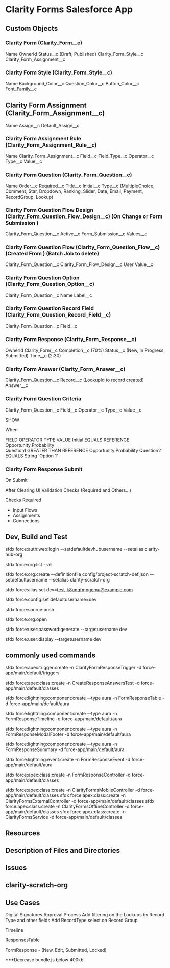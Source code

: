 # Clarity Forms Salesforce App

## Custom Objects

### Clarity Form (Clarity_Form__c)

Name
OwnerId
Status__c (Draft, Published)
Clarity_Form_Style__c
Clarity_Form_Assignment__c

### Clarity Form Style (Clarity_Form_Style__c)

Name
Background_Color__c
Question_Color__c
Button_Color__c
Font_Family__c

## Clarity Form Assignment (Clarity_Form_Assignment__c)

Name
Assign__c
Default_Assign__c

### Clarity Form Assignment Rule (Clarity_Form_Assignment_Rule__c)

Name
Clarity_Form_Assignment__c
Field__c
Field_Type__c
Operator__c
Type__c
Value__c

### Clarity Form Question (Clarity_Form_Question__c)

Name
Order__c
Required__c
Title__c
Initial__c 
Type__c (MultipleChoice, Comment, Star, Dropdown, Ranking, Slider, Date, Email, Payment, RecordGroup, Lookup)

### Clarity Form Question Flow Design (Clarity_Form_Question_Flow_Design__c) (On Change or Form Submission )

Clarity_Form_Question__c
Active__c 
Form_Submission__c 
Values__c 

### Clarity Form Question Flow (Clarity_Form_Question_Flow__c) (Created From ) (Batch Job to delete)

Clarity_Form_Question__c
Clarity_Form_Flow_Design__c
User
Value__c 

### Clarity Form Question Option (Clarity_Form_Question_Option__c)

Clarity_Form_Question__c
Name
Label__c

### Clarity Form Question Record Field (Clarity_Form_Question_Record_Field__c)

Clarity_Form_Question__c
Field__c

### Clarity Form Response (Clarity_Form_Response__c)

OwnerId
Clarity_Form__c
Completion__c (70%)
Status__c (New, In Progress, Submitted)
Time__c (2:30)

### Clarity Form Answer (Clarity_Form_Answer__c)

Clarity_Form_Question__c
Record__c (LookupId to record created)
Answer__c 

### Clarity Form Question Criteria 

Clarity_Form_Question__c
Field__c
Operator__c
Type__c
Value__c

SHOW 

When

FIELD           OPERATOR            TYPE            VALUE
Initial         EQUALS              REFERENCE       Opportunity.Probability  
Question1       GREATER THAN        REFERENCE       Opportunity.Probability
Question2       EQUALS              String          'Option 1'

### Clarity Form Response Submit 

On Submit

After Clearing UI Validation Checks (Required and Others...)

Checks Required

- Input Flows
- Assignments
- Connections

## Dev, Build and Test
sfdx force:auth:web:login --setdefaultdevhubusername --setalias clarity-hub-org

sfdx force:org:list --all

sfdx force:org:create --definitionfile config/project-scratch-def.json --setdefaultusername --setalias clarity-scratch-org

sfdx force:alias:set dev=test-k8unqfmpgemu@example.com

sfdx force:config:set defaultusername=dev

sfdx force:source:push

sfdx force:org:open

sfdx force:user:password:generate --targetusername dev

sfdx force:user:display --targetusername dev

## commonly used commands

sfdx force:apex:trigger:create -n ClarityFormResponseTrigger -d force-app/main/default/triggers

sfdx force:apex:class:create -n CreateResponseAnswersTest -d force-app/main/default/classes

sfdx force:lightning:component:create --type aura -n FormResponseTable -d force-app/main/default/aura

sfdx force:lightning:component:create --type aura -n FormResponseTimeline -d force-app/main/default/aura

sfdx force:lightning:component:create --type aura -n FormResponseModalFooter -d force-app/main/default/aura

sfdx force:lightning:component:create --type aura -n FormResponseSummary -d force-app/main/default/aura

sfdx force:lightning:event:create -n FormResponseEvent -d force-app/main/default/aura

sfdx force:apex:class:create -n FormResponseController -d force-app/main/default/classes

sfdx force:apex:class:create -n ClarityFormsMobileController -d force-app/main/default/classes
sfdx force:apex:class:create -n ClarityFormsExternalController -d force-app/main/default/classes
sfdx force:apex:class:create -n ClarityFormsOfflineController -d force-app/main/default/classes
sfdx force:apex:class:create -n ClarityFormsService -d force-app/main/default/classes


## Resources


## Description of Files and Directories


## Issues


## clarity-scratch-org 

## Use Cases
Digital Signatures Approval Process
Add filtering on the Lookups by Record Type and other fields
Add RecordType select on Record Group

Timeline

ResponsesTable

FormResponse - (New, Edit, Submitted, Locked)

***Decrease bundle.js below 400kb

